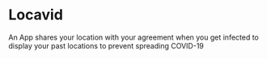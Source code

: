 # Locavid
An App shares your location with your agreement when you get infected to display your past locations to prevent spreading COVID-19
